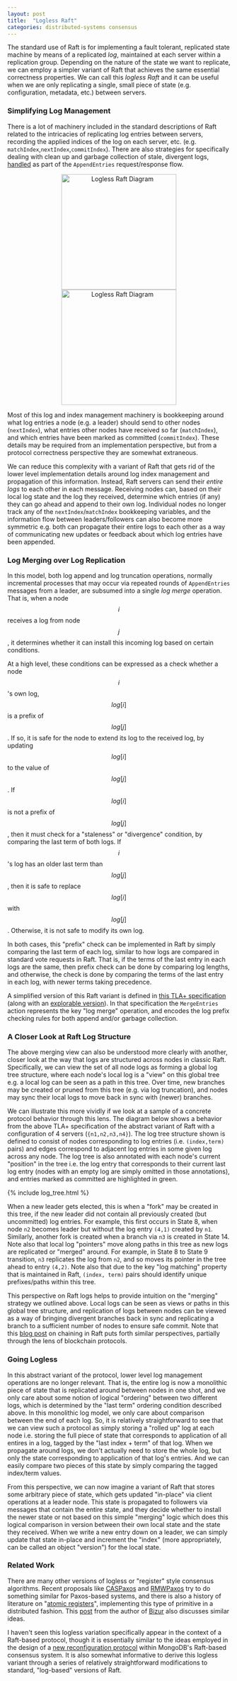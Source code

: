```yaml
---
layout: post
title:  "Logless Raft"
categories: distributed-systems consensus
---
```


The standard use of Raft is for implementing a fault tolerant, replicated state machine by means of a replicated *log*, maintained at each server within a replication group. Depending on the nature of the state we want to replicate, we can employ a simpler variant of Raft that achieves the same essential correctness properties. We can call this *logless Raft* and it can be useful when we are only replicating a single, small piece of state (e.g. configuration, metadata, etc.) between servers. 

### Simplifying Log Management

There is a lot of machinery included in the standard descriptions of Raft related to the intricacies of replicating log entries between servers, recording the applied indices of the log on each server, etc. (e.g. `matchIndex`,`nextIndex`,`commitIndex`). There are also strategies for specifically dealing with clean up and garbage collection of stale, divergent logs, [handled](https://github.com/ongardie/raft.tla/blob/6ecbdbcf1bcde2910367cdfd67f31b0bae447ddd/raft.tla#L375-L382) as part of the `AppendEntries` request/response flow.  

<div style="text-align: center">
<img src="/assets/logless-raft/raft-algo1.png" alt="Logless Raft Diagram" width="260">
<img src="/assets/logless-raft/raft-algo2.png" alt="Logless Raft Diagram" width="260">
</div>

Most of this log and index management machinery is bookkeeping around what log entries a node (e.g. a leader) should send to other nodes (`nextIndex`), what entries other nodes have received so far (`matchIndex`), and which entries have been marked as committed (`commitIndex`). These details may be required from an implementation perspective, but from a protocol correctness perspective they are somewhat extraneous. 

We can reduce this complexity with a variant of Raft that gets rid of the lower level implementation details around log index management and propagation of this information. Instead, Raft servers can send their *entire logs* to each other in each message. Receiving nodes can, based on their local log state and the log they received, determine which entries (if any) they can go ahead and append to their own log. Individual nodes no longer track any of the `nextIndex`/`matchIndex` bookkeeping variables, and the information flow between leaders/followers can also become more symmetric e.g. both can propagate their entire logs to each other as a way of communicating new updates or feedback about which log entries have been appended.

### Log Merging over Log Replication

In this model, both log append and log truncation operations, normally incremental processes that may occur via repeated rounds of `AppendEntries` messages from a leader, are subsumed into a single *log merge* operation. That is, when a node $$i$$ receives a log from node $$j$$, it determines whether it can install this incoming log based on certain conditions. 

At a high level, these conditions can be expressed as a check whether a node $$i$$'s own log, $$log[i]$$ is a prefix of $$log[j]$$. If so, it is safe for the node to extend its log to the received log, by updating $$log[i]$$ to the value of $$log[j]$$. If $$log[i]$$ is not a prefix of $$log[j]$$, then it must check for a "staleness" or "divergence" condition, by comparing the last term of both logs. If $$i$$'s log has an older last term than $$log[j]$$, then it is safe to replace $$log[i]$$ with $$log[j]$$. Otherwise, it is not safe to modify its own log.

In both cases, this "prefix" check can be implemented in Raft by simply comparing the last term of each log, similar to how logs are compared in standard vote requests in Raft. That is, if the terms of the last entry in each logs are the same, then prefix check can be done by comparing log lengths, and otherwise, the check is done by comparing the terms of the last entry in each log, with newer terms taking precedence.

A simplified version of this Raft variant is defined in [this TLA+ specification](https://github.com/will62794/raft-logless/blob/main/AbstractRaft.tla) (along with an [explorable version](https://will62794.github.io/spectacle/#!/home?specpath=https%3A%2F%2Fraw.githubusercontent.com%2Fwill62794%2Fraft-logless%2Frefs%2Fheads%2Fmain%2FAbstractRaft.tla&constants%5BServer%5D=%7Bs1%2Cs2%2Cs3%7D&constants%5BSecondary%5D=Secondary&constants%5BPrimary%5D=Primary&constants%5BNil%5D=Nil&constants%5BInitTerm%5D=0&constants%5BMaxTerm%5D=3&constants%5BMaxLogLen%5D=3&trace=318c702a)). In that specification the `MergeEntries` action represents the key "log merge" operation, and encodes the log prefix checking rules for both append and/or garbage collection.

### A Closer Look at Raft Log Structure

The above merging view can also be understood more clearly with another, closer look at the way that logs are structured across nodes in classic Raft. Specifically, we can view the set of all node logs as forming a global log tree structure, where each node's local log is a "view" on this global tree e.g. a local log can be seen as a path in this tree. Over time, new branches may be created or pruned from this tree (e.g. via log truncation), and nodes may sync their local logs to move back in sync with (newer) branches.

We can illustrate this more vividly if we look at a sample of a concrete protocol behavior through this lens. The diagram below shows a behavior from the above TLA+ specification of the abstract variant of Raft with a configuration of 4 servers (`{n1,n2,n3,n4}`). The log tree structure shown is defined to consist of nodes corresponding to log entries (i.e. `(index,term)` pairs) and edges correspond to adjacent log entries in some given log across any node. The log tree is also annotated with each node's current "position" in the tree i.e. the log entry that corresponds to their current last log entry (nodes with an empty log are simply omitted in those annotations), and entries marked as committed are highlighted in green.

{% include log_tree.html %}

<!-- <div style="text-align: center">
<img src="/assets/logless-raft/log_tree_filmstrip.png" alt="Logless Raft Diagram" width="380">
</div> -->

When a new leader gets elected, this is when a "fork" may be created in this tree, if the new leader did not contain all previously created (but uncommitted) log entries. For example, this first occurs in State 8, when node `n2` becomes leader but without the log entry `(4,1)` created by `n1`. Similarly, another fork is created when a branch via `n3` is created in State 14. Note also that local log "pointers" move along paths in this tree as new logs are replicated or "merged" around. For example, in State 8 to State 9 transition, `n3` replicates the log from `n2`, and so moves its pointer in the tree ahead to entry `(4,2)`. Note also that due to the key "log matching" property that is maintained in Raft, `(index, term)` pairs should identify unique prefixes/paths within this tree.

This perspective on Raft logs helps to provide intuition on the "merging" strategy we outlined above. Local logs can be seen as views or paths in this global tree structure, and replication of logs between nodes can be viewed as a way of bringing divergent branches back in sync and replicating a branch to a sufficient number of nodes to ensure safe commit.
Note that this [blog post](https://decentralizedthoughts.github.io/2021-07-17-simplifying-raft-with-chaining/) on chaining in Raft puts forth similar perspectives, partially through the lens of blockchain protocols.

### Going Logless

In this abstract variant of the protocol, lower level log management operations are no longer relevant. That is, the entire log is now a monolithic piece of state that is replicated around between nodes in one shot, and we only care about some notion of logical "ordering" between two different logs, which is determined by the "last term" ordering condition described above. In this monolithic log model, we only care about comparison between the end of each log. So, it is relatively straightforward to see that we can view such a protocol as simply storing a "rolled up" log at each node i.e. storing the full piece of state that corresponds to application of all entires in a log, tagged by the "last index + term" of that log. When we propagate around logs, we don't actually need to store the whole log, but only the state corresponding to application of that log's entries. And we can easily compare two pieces of this state by simply comparing the tagged index/term values. 


<!-- With the key property that we prefer nodes to accept only logically "newer" logs. This can be modeled by simply viewing the log as an arbitrary piece of state that is tagged with a version/index number, which is increased every time a new version is created. -->

From this perspective, we can now imagine a variant of Raft that stores some arbitrary piece of state, which gets updated "in-place" via client operations at a leader node. This state is propagated to followers via messages that contain the entire state, and they decide whether to install the newer state or not based on this simple "merging" logic which does this logical comparison in version between their own local state and the state they received. When we write a new entry down on a leader, we can simply update that state in-place and increment the "index" (more appropriately, can be called an object "version") for the local state.
 
### Related Work

There are many other versions of logless or "register" style consensus algorithms. Recent proposals like [CASPaxos](https://arxiv.org/abs/1802.07000) and [RMWPaxos](https://arxiv.org/pdf/2001.03362) try to do something similar for Paxos-based systems, and there is also a history of literature on "[atomic registers](https://groups.csail.mit.edu/tds/papers/Lynch/FTCS97.pdf)", implementing this type of primitive in a distributed fashion. This [post](https://distributedthoughts.com/2017/03/27/log-less-consensus/) from the author of [Bizur](https://arxiv.org/pdf/1702.04242) also discusses similar ideas. 

I haven't seen this logless variation specifically appear in the context of a Raft-based protocol, though it is essentially similar to the ideas employed in the design of a [new reconfiguration protocol](https://drops.dagstuhl.de/entities/document/10.4230/LIPIcs.OPODIS.2021.26) within MongoDB's Raft-based consensus system. It is also somewhat informative to derive this logless variant through a series of relatively straightforward modifications to standard, "log-based" versions of Raft.
